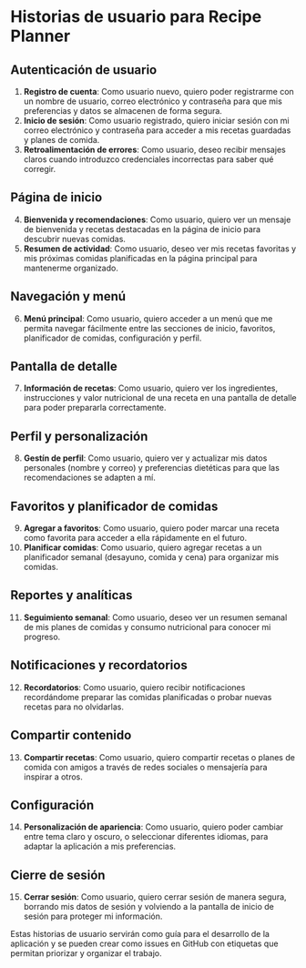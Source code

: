 # Historias de usuario para Recipe Planner

## Autenticación de usuario
1. **Registro de cuenta**: Como usuario nuevo, quiero poder registrarme con un nombre de usuario, correo electrónico y contraseña para que mis preferencias y datos se almacenen de forma segura.
2. **Inicio de sesión**: Como usuario registrado, quiero iniciar sesión con mi correo electrónico y contraseña para acceder a mis recetas guardadas y planes de comida.
3. **Retroalimentación de errores**: Como usuario, deseo recibir mensajes claros cuando introduzco credenciales incorrectas para saber qué corregir.

## Página de inicio
4. **Bienvenida y recomendaciones**: Como usuario, quiero ver un mensaje de bienvenida y recetas destacadas en la página de inicio para descubrir nuevas comidas.
5. **Resumen de actividad**: Como usuario, deseo ver mis recetas favoritas y mis próximas comidas planificadas en la página principal para mantenerme organizado.

## Navegación y menú
6. **Menú principal**: Como usuario, quiero acceder a un menú que me permita navegar fácilmente entre las secciones de inicio, favoritos, planificador de comidas, configuración y perfil.

## Pantalla de detalle
7. **Información de recetas**: Como usuario, quiero ver los ingredientes, instrucciones y valor nutricional de una receta en una pantalla de detalle para poder prepararla correctamente.

## Perfil y personalización
8. **Gestín de perfil**: Como usuario, quiero ver y actualizar mis datos personales (nombre y correo) y preferencias dietéticas para que las recomendaciones se adapten a mí.

## Favoritos y planificador de comidas
9. **Agregar a favoritos**: Como usuario, quiero poder marcar una receta como favorita para acceder a ella rápidamente en el futuro.
10. **Planificar comidas**: Como usuario, quiero agregar recetas a un planificador semanal (desayuno, comida y cena) para organizar mis comidas.

## Reportes y analíticas
11. **Seguimiento semanal**: Como usuario, deseo ver un resumen semanal de mis planes de comidas y consumo nutricional para conocer mi progreso.

## Notificaciones y recordatorios
12. **Recordatorios**: Como usuario, quiero recibir notificaciones recordándome preparar las comidas planificadas o probar nuevas recetas para no olvidarlas.

## Compartir contenido
13. **Compartir recetas**: Como usuario, quiero compartir recetas o planes de comida con amigos a través de redes sociales o mensajería para inspirar a otros.

## Configuración
14. **Personalización de apariencia**: Como usuario, quiero poder cambiar entre tema claro y oscuro, o seleccionar diferentes idiomas, para adaptar la aplicación a mis preferencias.

## Cierre de sesión
15. **Cerrar sesión**: Como usuario, quiero cerrar sesión de manera segura, borrando mis datos de sesión y volviendo a la pantalla de inicio de sesión para proteger mi información.

Estas historias de usuario servirán como guía para el desarrollo de la aplicación y se pueden crear como issues en GitHub con etiquetas que permitan priorizar y organizar el trabajo.

